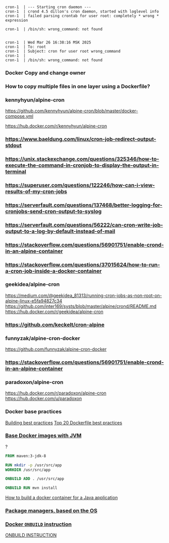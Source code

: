 ###

```text
cron-1  | --- Starting cron daemon ---
cron-1  | crond 4.5 dillon's cron daemon, started with loglevel info
cron-1  | failed parsing crontab for user root: completely * wrong * expression

cron-1  | /bin/sh: wrong_command: not found


cron-1  | Wed Mar 26 16:38:16 MSK 2025
cron-1  | To: root
cron-1  | Subject: cron for user root wrong_command
cron-1  | 
cron-1  | /bin/sh: wrong_command: not found
```

### Docker Copy and change owner

### How to copy multiple files in one layer using a Dockerfile? 

### kennyhyun/alpine-cron

https://github.com/kennyhyun/alpine-cron/blob/master/docker-compose.yml

https://hub.docker.com/r/kennyhyun/alpine-cron

### https://www.baeldung.com/linux/cron-job-redirect-output-stdout

### https://unix.stackexchange.com/questions/325346/how-to-execute-the-command-in-cronjob-to-display-the-output-in-terminal

### https://superuser.com/questions/122246/how-can-i-view-results-of-my-cron-jobs



### https://serverfault.com/questions/137468/better-logging-for-cronjobs-send-cron-output-to-syslog

### https://serverfault.com/questions/56222/can-cron-write-job-output-to-a-log-by-default-instead-of-mail

### https://stackoverflow.com/questions/56901751/enable-crond-in-an-alpine-container

### https://stackoverflow.com/questions/37015624/how-to-run-a-cron-job-inside-a-docker-container


### geekidea/alpine-cron

https://medium.com/@geekidea_81313/running-cron-jobs-as-non-root-on-alpine-linux-e5fa94827c34
https://github.com/inter169/systs/blob/master/alpine/crond/README.md
https://hub.docker.com/r/geekidea/alpine-cron

### https://github.com/keckelt/cron-alpine

### funnyzak/alpine-cron-docker

https://github.com/funnyzak/alpine-cron-docker

### https://stackoverflow.com/questions/56901751/enable-crond-in-an-alpine-container

### paradoxon/alpine-cron

https://hub.docker.com/r/paradoxon/alpine-cron
https://hub.docker.com/u/paradoxon


### Docker base practices

[Building best practices](https://docs.docker.com/build/building/best-practices/)
[Top 20 Dockerfile best practices](https://sysdig.com/learn-cloud-native/dockerfile-best-practices/)


### [Base Docker images with JVM](docs/Base.Docker.images.md#base-docker-images-with-jvm)

?
```Dockerfile
FROM maven:3-jdk-8

RUN mkdir -p /usr/src/app
WORKDIR /usr/src/app

ONBUILD ADD . /usr/src/app

ONBUILD RUN mvn install
```

[How to build a docker container for a Java application](https://stackoverflow.com/questions/31696439/how-to-build-a-docker-container-for-a-java-application/31710204#31710204)

### [Package managers, based on the OS](docs/Base.Docker.images.md#package-managers-based-on-the-os)

### [Docker `ONBUILD` instruction](https://stackoverflow.com/questions/34863114/dockerfile-onbuild-instruction)

[ONBUILD INSTRUCTION](https://docs.docker.com/reference/dockerfile/#onbuild)

